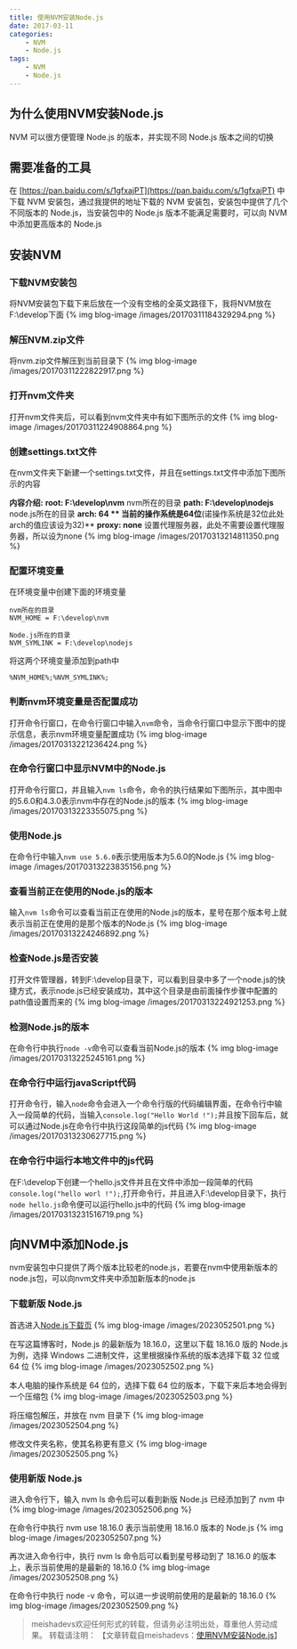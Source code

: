 ```yaml
---
title: 使用NVM安装Node.js
date: 2017-03-11
categories:
	- NVM
	- Node.js
tags:
	- NVM
	- Node.js
---
```

## 为什么使用NVM安装Node.js
NVM 可以很方便管理 Node.js 的版本，并实现不同 Node.js 版本之间的切换
<!--more-->

## 需要准备的工具
在 [https://pan.baidu.com/s/1gfxajPT](https://pan.baidu.com/s/1gfxajPT) 中下载 NVM 安装包，通过我提供的地址下载的 NVM 安装包，安装包中提供了几个不同版本的 Node.js，当安装包中的 Node.js 版本不能满足需要时，可以向 NVM 中添加更高版本的 Node.js

##  安装NVM
### 下载NVM安装包
将NVM安装包下载下来后放在一个没有空格的全英文路径下，我将NVM放在F:\develop下面
{% img blog-image /images/20170311184329294.png %}

### 解压NVM.zip文件
将nvm.zip文件解压到当前目录下
{% img blog-image /images/20170311222822917.png %}

### 打开nvm文件夹
打开nvm文件夹后，可以看到nvm文件夹中有如下图所示的文件
{% img blog-image /images/20170311224908864.png %}

### 创建settings.txt文件
在nvm文件夹下新建一个settings.txt文件，并且在settings.txt文件中添加下图所示的内容

**内容介绍:**
 **root: F:\develop\nvm** nvm所在的目录
 **path: F:\develop\nodejs** node.js所在的目录
 **arch: 64 ** 当前的操作系统是64位**(诺操作系统是32位此处arch的值应该设为32)**
 **proxy: none** 设置代理服务器，此处不需要设置代理服务器，所以设为none
{% img blog-image /images/20170313214811350.png %}

### 配置环境变量
在环境变量中创建下面的环境变量

	nvm所在的目录
	NVM_HOME = F:\develop\nvm 
	
	Node.js所在的目录
	NVM_SYMLINK = F:\develop\nodejs

将这两个环境变量添加到path中

	%NVM_HOME%;%NVM_SYMLINK%;

### 判断nvm环境变量是否配置成功
打开命令行窗口，在命令行窗口中输入`nvm`命令，当命令行窗口中显示下图中的提示信息，表示nvm环境变量配置成功
{% img blog-image /images/20170313221236424.png %}

### 在命令行窗口中显示NVM中的Node.js
打开命令行窗口，并且输入`nvm ls`命令，命令的执行结果如下图所示，其中图中的5.6.0和4.3.0表示nvm中存在的Node.js的版本
{% img blog-image /images/20170313223355075.png %}

### 使用Node.js
在命令行中输入`nvm use 5.6.0`表示使用版本为5.6.0的Node.js
{% img blog-image /images/20170313223835156.png %}

### 查看当前正在使用的Node.js的版本
输入`nvm ls`命令可以查看当前正在使用的Node.js的版本，星号在那个版本号上就表示当前正在使用的是那个版本的Node.js
{% img blog-image /images/20170313224246892.png %}

### 检查Node.js是否安装
打开文件管理器，转到F:\develop目录下，可以看到目录中多了一个node.js的快捷方式，表示node.js已经安装成功，其中这个目录是由前面操作步骤中配置的path值设置而来的
{% img blog-image /images/20170313224921253.png %}

### 检测Node.js的版本
在命令行中执行`node -v`命令可以查看当前Node.js的版本
{% img blog-image /images/20170313225245161.png %}

### 在命令行中运行javaScript代码
打开命令行，输入`node`命令会进入一个命令行版的代码编辑界面，在命令行中输入一段简单的代码，当输入`console.log("Hello World !");`并且按下回车后，就可以通过Node.js在命令行中执行这段简单的js代码
{% img blog-image /images/20170313230627715.png %}

### 在命令行中运行本地文件中的js代码
在F:\develop下创建一个hello.js文件并且在文件中添加一段简单的代码`console.log("hello worl !");`,打开命令行，并且进入F:\develop目录下，执行`node hello.js`命令便可以运行hello.js中的代码
{% img blog-image /images/20170313231516719.png %}

## 向NVM中添加Node.js
nvm安装包中只提供了两个版本比较老的node.js，若要在nvm中使用新版本的node.js包，可以向nvm文件夹中添加新版本的node.js

### 下载新版 Node.js
首选进入[Node.js下载页](https://nodejs.org/zh-cn/download)
{% img blog-image /images/2023052501.png %}

在写这篇博客时，Node.js 的最新版为 18.16.0，这里以下载 18.16.0 版的 Node.js 为例，选择 Windows 二进制文件，这里根据操作系统的版本选择下载 32 位或 64 位
{% img blog-image /images/2023052502.png %}

本人电脑的操作系统是 64 位的，选择下载 64 位的版本，下载下来后本地会得到一个压缩包
{% img blog-image /images/2023052503.png %}

将压缩包解压，并放在 nvm 目录下
{% img blog-image /images/2023052504.png %}

修改文件夹名称，使其名称更有意义
{% img blog-image /images/2023052505.png %}

### 使用新版 Node.js 
进入命令行下，输入 nvm ls 命令后可以看到新版 Node.js 已经添加到了 nvm 中
{% img blog-image /images/2023052506.png %}

在命令行中执行 nvm use 18.16.0 表示当前使用 18.16.0 版本的 Node.js
{% img blog-image /images/2023052507.png %}

再次进入命令行中，执行 nvm ls 命令后可以看到星号移动到了 18.16.0 的版本上，表示当前使用的是最新的 18.16.0
{% img blog-image /images/2023052508.png %}

在命令行中执行 node -v 命令，可以进一步说明前使用的是最新的 18.16.0
{% img blog-image /images/2023052509.png %}

> meishadevs欢迎任何形式的转载，但请务必注明出处，尊重他人劳动成果。
转载请注明： 【文章转载自meishadevs：[使用NVM安装Node.js](http://meishadevs.com/blog/使用NVM安装Node.js)】